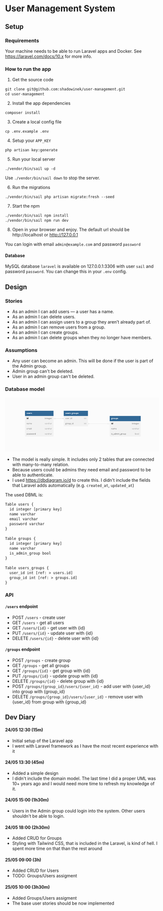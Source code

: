 # User Management System
## Setup
### Requirements
Your machine needs to be able to run Laravel apps and Docker. See https://laravel.com/docs/10.x for more info.

### How to run the app
1. Get the source code
```
git clone git@github.com:shadowinek/user-management.git
cd user-management
```

2. Install the app dependencies
```
composer install
```

3. Create a local config file
```
cp .env.example .env
```

4. Setup your `APP_KEY`
```
php artisan key:generate
```

5. Run your local server
```
./vendor/bin/sail up -d
```

Use `./vendor/bin/sail down` to stop the server.

6. Run the migrations
```
./vendor/bin/sail php artisan migrate:fresh --seed 
```

7. Start the npm
```
./vendor/bin/sail npm install
./vendor/bin/sail npm run dev
```

8. Open in your browser and enjoy. The default url should be http://localhost or http://127.0.0.1

You can login with email `admin@example.com` and password `password` 

#### Database
MySQL database `laravel` is available on 127.0.0.1:3306 with user `sail` and password `password`. You can change this in your `.env` config.

## Design
### Stories
* As an admin I can add users — a user has a name.
* As an admin I can delete users.
* As an admin I can assign users to a group they aren’t already part of.
* As an admin I can remove users from a group.
* As an admin I can create groups.
* As an admin I can delete groups when they no longer have members.

### Assumptions
* Any user can become an admin. This will be done if the user is part of the Admin group.
* Admin group can't be deleted.
* User in an admin group can't be deleted.

### Database model
![Database Model](database_model.png)

* The model is really simple. It includes only 2 tables that are connected with many-to-many relation.
* Because users could be admins they need email and password to be able to authenticate.
* I used https://dbdiagram.io/d to create this. I didn't include the fields that Laravel adds automatically (e.g. `created_at`, `updated_at`)

The used DBML is:
```
Table users {
  id integer [primary key]
  name varchar
  email varchar
  password varchar
}

Table groups {
  id integer [primary key]
  name varchar
  is_admin_group bool
}

Table users_groups {
  user_id int [ref: > users.id]
  group_id int [ref: > groups.id]
}
```

### API
#### `/users` endpoint
* POST `/users` - create user
* GET `/users` - get all users
* GET `/users/{id}` - get user with {id}
* PUT `/users/{id}` - update user with {id}
* DELETE `/users/{id}` - delete user with {id}

#### `/groups` endpoint
* POST `/groups` - create group
* GET `/groups` - get all groups
* GET `/groups/{id}` - get group with {id}
* PUT `/groups/{id}` - update group with {id}
* DELETE `/groups/{id}` - delete group with {id}
* POST `/groups/{group_id}/users/{user_id}` - add user with {user_id} into group with {group_id}
* DELETE `/groups/{group_id}/users/{user_id}` - remove user with {user_id} from group with {group_id}

## Dev Diary
#### 24/05 12:30 (15m)
* Initial setup of the Laravel app
* I went with Laravel framework as I have the most recent experience with it

#### 24/05 13:30 (45m)
* Added a simple design
* I didn't include the domain model. The last time I did a proper UML was 10+ years ago and I would need more time to refresh my knowledge of it.

#### 24/05 15:00 (1h30m)
* Users in the Admin group could login into the system. Other users shouldn't be able to login.

#### 24/05 18:00 (2h30m)
* Added CRUD for Groups
* Styling with Tailwind CSS, that is included in the Laravel, is kind of hell. I spent more time on that than the rest around  

#### 25/05 09:00 (3h)
* Added CRUD for Users
* TODO: Groups/Users assigment

#### 25/05 10:00 (3h30m)
* Added Groups/Users assigment
* The base user stories should be now implemented
